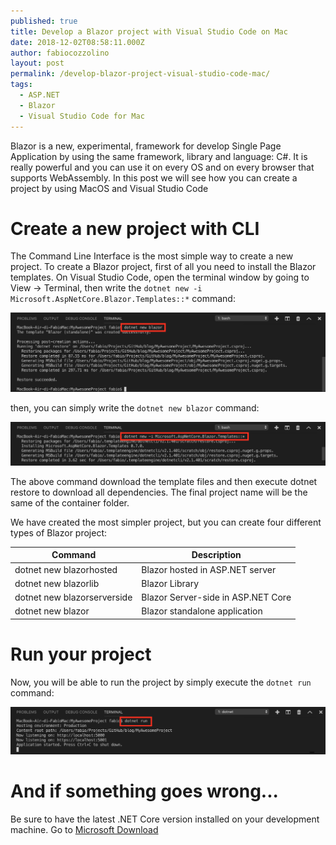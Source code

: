 ```yaml
---
published: true
title: Develop a Blazor project with Visual Studio Code on Mac
date: 2018-12-02T08:58:11.000Z
author: fabiocozzolino
layout: post
permalink: /develop-blazor-project-visual-studio-code-mac/
tags:
  - ASP.NET
  - Blazor
  - Visual Studio Code for Mac
---
```

Blazor is a new, experimental, framework for develop Single Page Application by using the same framework, library and language: C#. It is really powerful and you can use it on every OS and on every browser that supports WebAssembly.
In this post we will see how you can create a project by using MacOS and Visual Studio Code

# Create a new project with CLI
The Command Line Interface is the most simple way to create a new project. To create a Blazor project, first of all you need to install the Blazor templates. On Visual Studio Code, open the terminal window by going to View -> Terminal, then write the `dotnet new -i Microsoft.AspNetCore.Blazor.Templates::*` command:

![Install Blazor templates](/assets/img/dotnet-install-blazor-templates.png)

then, you can simply write the `dotnet new blazor` command:

![Create new Blazor project](/assets/img/dotnet-new-blazor.png)

The above command download the template files and then execute dotnet restore to download all dependencies. The final project name will be the same of the container folder.

We have created the most simpler project, but you can create four different types of Blazor project:

Command | Description
------------ | -------------
dotnet new blazorhosted | Blazor hosted in ASP.NET server
dotnet new blazorlib | Blazor Library
dotnet new blazorserverside | Blazor Server-side in ASP.NET Core
dotnet new blazor | Blazor standalone application


# Run your project
Now, you will be able to run the project by simply execute the `dotnet run` command:

![Run a Blazor app on mac](/assets/img/dotnet-run.png)

# And if something goes wrong...
Be sure to have the latest .NET Core version installed on your development machine. Go to [Microsoft Download](https://dotnet.microsoft.com/download)

